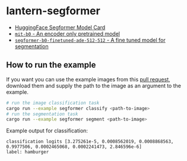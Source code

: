 # lantern-segformer

- [HuggingFace Segformer Model Card][segformer]
- [`mit-b0` - An encoder only pretrained model][encoder]
- [`segformer-b0-finetuned-ade-512-512` - A fine tuned model for segmentation][ade512]

## How to run the example

If you want you can use the example images from this [pull request][pr], download them and supply the path to the image as an argument to the example.

```bash
# run the image classification task
cargo run --example segformer classify <path-to-image>
# run the segmentation task
cargo run --example segformer segment <path-to-image>
```

Example output for classification:

```text
classification logits [3.275261e-5, 0.0008562019, 0.0008868563, 0.9977506, 0.0002465068, 0.0002241473, 2.846596e-6]
label: hamburger
```

[pr]: https://github.com/huggingface/lantern/pull/1617
[segformer]: https://huggingface.co/docs/transformers/model_doc/segformer
[encoder]: https://huggingface.co/nvidia/mit-b0
[ade512]: https://huggingface.co/nvidia/segformer-b0-finetuned-ade-512-512
